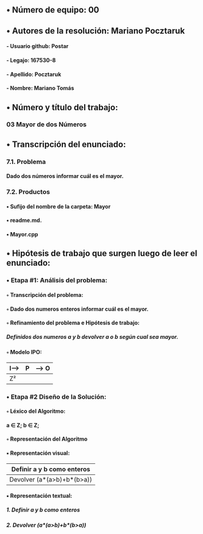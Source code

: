 ﻿## •  Número de equipo: 00

## •  Autores de la resolución: Mariano Pocztaruk

####	- Usuario github: Postar

####	- Legajo: 167530-8

####	- Apellido: Pocztaruk

####	- Nombre: Mariano Tomás


## •  Número y título del trabajo:

### 03 Mayor de dos Números

## •  Transcripción del enunciado:

### **7.1. Problema**
#### Dado dos números informar cuál es el mayor.
### **7.2. Productos**
#### • Sufijo del nombre de la carpeta: Mayor
#### • readme.md.
#### • Mayor.cpp


## •  Hipótesis de trabajo que surgen luego de leer el enunciado:
### **• Etapa #1: Análisis del problema:**

#### ◦ Transcripción del problema:
#### ◦ Dado dos numeros enteros informar cuál es el mayor.
#### ◦ Refinamiento del problema e Hipótesis de trabajo:
##### Definidos dos numeros a y b devolver a o b según cual sea mayor.
#### ◦ Modelo IPO:
I--> | P | --> O 
--- | --- | --- 
 Z²| | | Z


### **• Etapa #2 Diseño de la Solución:**
#### ◦ Léxico del Algoritmo:
#### a ∈ Z; b ∈ Z;
#### ◦ Representación del Algoritmo
####	▪ Representación visual:
|Definir a y b como enteros|
| --- |
|Devolver (a*(a>b)+b*(b>a))|


####	▪ Representación textual:
##### 1. Definir a y b como enteros
##### 2. Devolver (a*(a>b)+b*(b>a))
